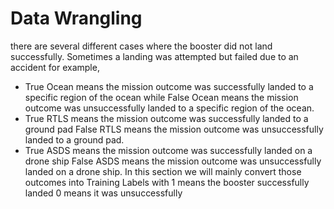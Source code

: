 # Data Wrangling
there are several different cases where the booster did not land successfully. 
Sometimes a landing was attempted but failed due to an accident
for example, 
- True Ocean means the mission outcome was successfully landed to a specific region of the ocean while False Ocean means the mission outcome 
    was unsuccessfully landed to a specific region of the ocean. 
-  True RTLS means the mission outcome was successfully landed to a ground pad False RTLS means the mission outcome was unsuccessfully landed to a ground pad.
-  True ASDS means the mission outcome was successfully landed on a drone ship False ASDS means the mission outcome was unsuccessfully landed on a drone ship.
In this section we will mainly convert those outcomes into Training Labels with 1 means the booster successfully landed 0 means it was unsuccessfully
